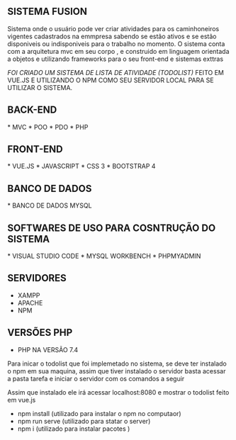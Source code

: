 <H2>SISTEMA FUSION</H2> 

<p>Sistema onde o usuário pode ver criar atividades para os caminhoneiros vigentes cadastrados na emmpresa
sabendo se estão ativos e se estão disponiveis ou indisponiveis para o trabalho no momento. O sistema conta com a arquitetura mvc em seu corpo ,
e construido em linguagem orientada a objetos e utilizando frameworks para o seu front-end e sistemas exttras </p>

<i>FOI CRIADO UM SISTEMA DE LISTA DE ATIVIDADE (TODOLIST)</i>
FEITO EM VUE.JS E UTILIZANDO O NPM COMO SEU SERVIDOR LOCAL PARA SE UTILIZAR O SISTEMA.</p>

<H2>BACK-END</H2>
  * MVC
  * POO
  * PDO
  * PHP
<H2>FRONT-END</H2>
  * VUE.JS  
  * JAVASCRIPT
  * CSS 3 
  * BOOTSTRAP 4
  
<H2>BANCO DE DADOS</H2>
  * BANCO DE DADOS MYSQL

<H2>SOFTWARES DE USO  PARA COSNTRUÇÃO DO SISTEMA</H2>
  * VISUAL STUDIO CODE
  * MYSQL WORKBENCH
  * PHPMYADMIN 
  
<H2>SERVIDORES</H2>

* XAMPP 
* APACHE
* NPM

<H2>VERSÕES PHP</H2>
 
 * PHP NA VERSÃO 7.4

 <p> Para inicar o todolist que foi implemetado no sistema, se deve ter instalado o npm  em sua maquina, assim que tiver instalado o servidor 
  basta acessar a pasta tarefa e iniciar o servidor com  os comandos a seguir  </p>
  
  <p> Assim que instalado ele irá acessar localhost:8080 e  mostrar o todolist feito em vue.js <p>
  
   * npm install (utilizado para instalar o npm no computaor)
   * npm run serve (utilizado para statar o server)
   * npm i (utilizado para instalar pacotes )
  
